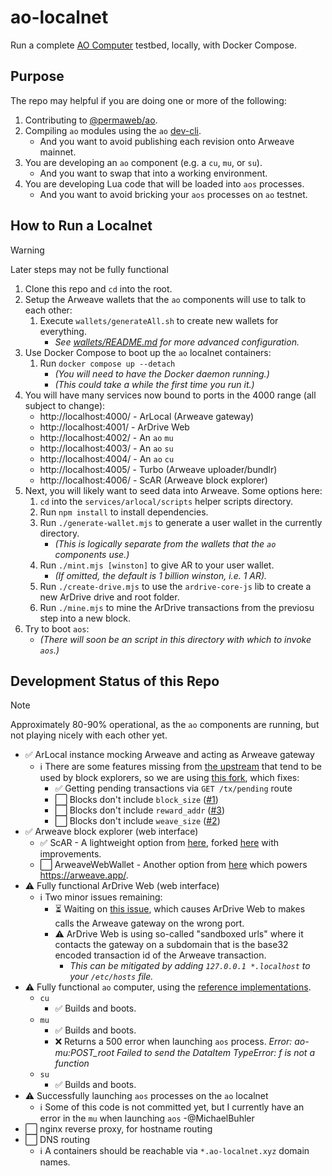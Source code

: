 # ao-localnet

Run a complete [AO Computer](http://ao.computer/) testbed, locally, with Docker Compose.

## Purpose

The repo may helpful if you are doing one or more of the following:

1. Contributing to [@permaweb/ao](https://github.com/permaweb/ao).
1. Compiling `ao` modules using the `ao` [dev-cli](https://github.com/permaweb/dev-cli).
   - And you want to avoid publishing each revision onto Arweave mainnet.
1. You are developing an `ao` component (e.g. a `cu`, `mu`, or `su`).
   - And you want to swap that into a working environment.
1. You are developing Lua code that will be loaded into `aos` processes.
   - And you want to avoid bricking your `aos` processes on `ao` testnet.

## How to Run a Localnet

> [!WARNING]
> Later steps may not be fully functional

1. Clone this repo and `cd` into the root. 
1. Setup the Arweave wallets that the `ao` components will use to talk to each other:
    1. Execute `wallets/generateAll.sh` to create new wallets for everything.
        - _See [wallets/README.md](wallets/README.md) for more advanced configuration._
1. Use Docker Compose to boot up the `ao` localnet containers:
    1. Run `docker compose up --detach`
        - _(You will need to have the Docker daemon running.)_
        - _(This could take a while the first time you run it.)_
1. You will have many services now bound to ports in the 4000 range (all subject to change):
    - http://localhost:4000/ - ArLocal (Arweave gateway)
    - http://localhost:4001/ - ArDrive Web
    - http://localhost:4002/ - An `ao` `mu`
    - http://localhost:4003/ - An `ao` `su`
    - http://localhost:4004/ - An `ao` `cu`
    - http://localhost:4005/ - Turbo (Arweave uploader/bundlr)
    - http://localhost:4006/ - ScAR (Arweave block explorer)
1. Next, you will likely want to seed data into Arweave. Some options here:
    1. `cd` into the `services/arlocal/scripts` helper scripts directory.
    1. Run `npm install` to install dependencies.
    1. Run `./generate-wallet.mjs` to generate a user wallet in the currently directory.
        - _(This is logically separate from the wallets that the `ao` components use.)_
    1. Run `./mint.mjs [winston]` to give AR to your user wallet.
        - _(If omitted, the default is 1 billion winston, i.e. 1 AR)._
    1. Run `./create-drive.mjs` to use the `ardrive-core-js` lib to create a new ArDrive drive and
       root folder.
    1. Run `./mine.mjs` to mine the ArDrive transactions from the previosu step into a new block.
1. Try to boot `aos`:
    - _(There will soon be an script in this directory with which to invoke `aos`.)_

## Development Status of this Repo

> [!NOTE]
> Approximately 80-90% operational, as the `ao` components are running, but not playing nicely with
each other yet.

- ✅ ArLocal instance mocking Arweave and acting as Arweave gateway
  - ℹ️ There are some features missing from [the upstream](https://github.com/textury/arlocal)
    that tend to be used by block explorers, so we are using
    [this fork](https://github.com/MichaelBuhler/arlocal), which fixes:
    - ✅ Getting pending transactions via `GET /tx/pending` route
    - ⬜ Blocks don't include `block_size` ([#1](https://github.com/MichaelBuhler/arlocal/issues/1))
    - ⬜ Blocks don't include `reward_addr` ([#3](https://github.com/MichaelBuhler/arlocal/issues/3))
    - ⬜ Blocks don't include `weave_size` ([#2](https://github.com/MichaelBuhler/arlocal/issues/2))
- ✅ Arweave block explorer (web interface)
  - ✅ ScAR - A lightweight option from [here](https://github.com/renzholy/scar),
    forked [here](https://github.com/MichaelBuhler/scar) with improvements.
  - ⬜ ArweaveWebWallet - Another option from [here](https://github.com/jfbeats/ArweaveWebWallet)
    which powers https://arweave.app/.
- ⚠️ Fully functional ArDrive Web (web interface)
  - ℹ️ Two minor issues remaining:
    - ⏳ Waiting on [this issue](https://github.com/ardriveapp/arweave-dart/issues/59), which causes ArDrive
      Web to makes calls the Arweave gateway on the wrong port.
    - ⚠️ ArDrive Web is using so-called "sandboxed urls" where it contacts the gateway on a subdomain that is
      the base32 encoded transaction id of the Arweave transaction.
      - _This can be mitigated by adding `127.0.0.1 *.localhost` to your `/etc/hosts` file._
- ⚠️ Fully functional `ao` computer, using the
  [reference implementations](https://github.com/permaweb/ao/servers).
  - `cu`
    - ✅ Builds and boots.
  - `mu`
    - ✅ Builds and boots.
    - ❌ Returns a 500 error when launching `aos` process. _Error: ao-mu:POST_root Failed to send the
      DataItem TypeError: f is not a function_
  - `su`
    - ✅ Builds and boots.
- ⚠️ Successfully launching `aos` processes on the `ao` localnet
  - ℹ️ Some of this code is not committed yet, but I currently have an error in the `mu` when
    launching `aos` -@MichaelBuhler
- ⬜ nginx reverse proxy, for hostname routing
- ⬜ DNS routing
  - ℹ️ A containers should be reachable via `*.ao-localnet.xyz` domain names.